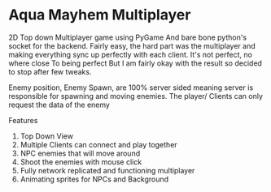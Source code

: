 # Aqua Mayhem Multiplayer

2D Top down Multiplayer game using PyGame And bare bone python's socket for the backend. Fairly easy, the hard part was
the multiplayer and making everything sync up perfectly with each client. It's not perfect, no where close To being
perfect But I am fairly okay with the result so decided to stop after few tweaks.

Enemy position, Enemy Spawn, are 100% server sided meaning server is responsible for spawning and moving enemies. The
player/ Clients can only request the data of the enemy

Features

1. Top Down View
2. Multiple Clients can connect and play together
3. NPC enemies that will move around
4. Shoot the enemies with mouse click
5. Fully network replicated and functioning multiplayer
6. Animating sprites for NPCs and Background
